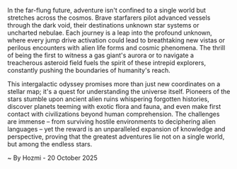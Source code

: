 
In the far-flung future, adventure isn't confined to a single world but stretches across the cosmos. Brave starfarers pilot advanced vessels through the dark void, their destinations unknown star systems or uncharted nebulae. Each journey is a leap into the profound unknown, where every jump drive activation could lead to breathtaking new vistas or perilous encounters with alien life forms and cosmic phenomena. The thrill of being the first to witness a gas giant's aurora or to navigate a treacherous asteroid field fuels the spirit of these intrepid explorers, constantly pushing the boundaries of humanity's reach.

This intergalactic odyssey promises more than just new coordinates on a stellar map; it's a quest for understanding the universe itself. Pioneers of the stars stumble upon ancient alien ruins whispering forgotten histories, discover planets teeming with exotic flora and fauna, and even make first contact with civilizations beyond human comprehension. The challenges are immense – from surviving hostile environments to deciphering alien languages – yet the reward is an unparalleled expansion of knowledge and perspective, proving that the greatest adventures lie not on a single world, but among the endless stars.

~ By Hozmi - 20 October 2025
